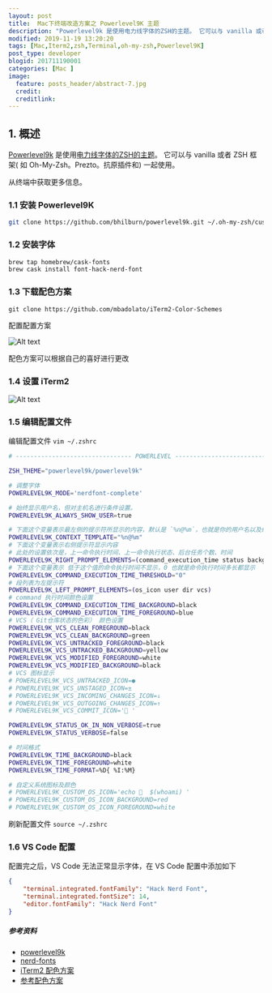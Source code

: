 ```yaml
---
layout: post
title:  Mac下终端改造方案之 Powerlevel9K 主题
description: "Powerlevel9k 是使用电力线字体的ZSH的主题。 它可以与 vanilla 或者 ZSH 框架( 如 Oh-My-Zsh。Prezto。抗原插件和) 一起使用。从终端中获取更多信息。"
modified: 2019-11-19 13:20:20
tags: [Mac,Iterm2,zsh,Terminal,oh-my-zsh,Powerlevel9K]
post_type: developer
blogid: 201711190001
categories: [Mac ]
image:
  feature: posts_header/abstract-7.jpg
  credit:
  creditlink:
---
```



## 1. 概述

[Powerlevel9k][1] 是使用[电力线字体的ZSH的主题](https://github.com/powerline/fonts)。 它可以与 vanilla 或者 ZSH 框架( 如 Oh-My-Zsh。Prezto。抗原插件和) 一起使用。

从终端中获取更多信息。


### 1.1 安装 Powerlevel9K

``` bash
git clone https://github.com/bhilburn/powerlevel9k.git ~/.oh-my-zsh/custom/themes/powerlevel9k
```

### 1.2 安装字体

```bash
brew tap homebrew/cask-fonts
brew cask install font-hack-nerd-font
```

### 1.3 下载配色方案

```
git clone https://github.com/mbadolato/iTerm2-Color-Schemes
```

配置配置方案

![Alt text]({{site.url}}/images/posts_image/iterm2_import_2019_11_22_002.jpg)

配色方案可以根据自己的喜好进行更改


### 1.4 设置 iTerm2

![Alt text]({{site.url}}/images/posts_image/iterm2_powerlevel9k_2019_11_22_001.jpg)

### 1.5 编辑配置文件

编辑配置文件 `vim ~/.zshrc`


```bash
# -------------------------------- POWERLEVEL ---------------------------------

ZSH_THEME="powerlevel9k/powerlevel9k"

# 调整字体
POWERLEVEL9K_MODE='nerdfont-complete' 

# 始终显示用户名，但对主机名进行条件设置。
POWERLEVEL9K_ALWAYS_SHOW_USER=true

# 下面这个变量表示最左侧的提示符所显示的内容，默认是 `%n@%m`，也就是你的用户名以及终端名称。 
POWERLEVEL9K_CONTEXT_TEMPLATE="%n@%m"
# 下面这个变量表示右侧提示符显示内容
# 此处的设置依次是，上一命令执行时间、上一命令执行状态、后台任务个数、时间
POWERLEVEL9K_RIGHT_PROMPT_ELEMENTS=(command_execution_time status background_jobs time)
# 下面这个变量表示 低于这个值的命令执行时间不显示，0 也就是命令执行时间多长都显示
POWERLEVEL9K_COMMAND_EXECUTION_TIME_THRESHOLD="0"
# 段列表为左提示符
POWERLEVEL9K_LEFT_PROMPT_ELEMENTS=(os_icon user dir vcs)
# command 执行时间颜色设置
POWERLEVEL9K_COMMAND_EXECUTION_TIME_BACKGROUND=black
POWERLEVEL9K_COMMAND_EXECUTION_TIME_FOREGROUND=blue
# VCS（ Git仓库状态的色彩） 颜色设置
POWERLEVEL9K_VCS_CLEAN_FOREGROUND=black
POWERLEVEL9K_VCS_CLEAN_BACKGROUND=green
POWERLEVEL9K_VCS_UNTRACKED_FOREGROUND=black
POWERLEVEL9K_VCS_UNTRACKED_BACKGROUND=yellow
POWERLEVEL9K_VCS_MODIFIED_FOREGROUND=white
POWERLEVEL9K_VCS_MODIFIED_BACKGROUND=black
# VCS 图标显示
# POWERLEVEL9K_VCS_UNTRACKED_ICON=●
# POWERLEVEL9K_VCS_UNSTAGED_ICON=±
# POWERLEVEL9K_VCS_INCOMING_CHANGES_ICON=↓
# POWERLEVEL9K_VCS_OUTGOING_CHANGES_ICON=↑
# POWERLEVEL9K_VCS_COMMIT_ICON=' '

POWERLEVEL9K_STATUS_OK_IN_NON_VERBOSE=true
POWERLEVEL9K_STATUS_VERBOSE=false

# 时间格式
POWERLEVEL9K_TIME_BACKGROUND=black
POWERLEVEL9K_TIME_FOREGROUND=white
POWERLEVEL9K_TIME_FORMAT=%D{ %I:%M}

# 自定义系统图标及颜色
# POWERLEVEL9K_CUSTOM_OS_ICON='echo   $(whoami) '
# POWERLEVEL9K_CUSTOM_OS_ICON_BACKGROUND=red
# POWERLEVEL9K_CUSTOM_OS_ICON_FOREGROUND=white
```

刷新配置文件 `source ~/.zshrc`


### 1.6 VS Code 配置

配置完之后，VS Code 无法正常显示字体，在 VS Code 配置中添加如下

```json
{
    "terminal.integrated.fontFamily": "Hack Nerd Font",
    "terminal.integrated.fontSize": 14,
    "editor.fontFamily": "Hack Nerd Font"
}
```



##### 参考资料

- [powerlevel9k][1]
- [nerd-fonts][2]
- [iTerm2 配色方案](https://github.com/mbadolato/iTerm2-Color-Schemes)
- [参考配色方案](https://github.com/daniruiz/dotfiles)

[1]:https://github.com/Powerlevel9k/powerlevel9k
[2]:https://github.com/ryanoasis/nerd-fonts


